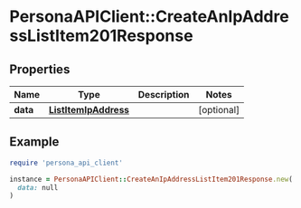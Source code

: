 # PersonaAPIClient::CreateAnIpAddressListItem201Response

## Properties

| Name | Type | Description | Notes |
| ---- | ---- | ----------- | ----- |
| **data** | [**ListItemIpAddress**](ListItemIpAddress.md) |  | [optional] |

## Example

```ruby
require 'persona_api_client'

instance = PersonaAPIClient::CreateAnIpAddressListItem201Response.new(
  data: null
)
```

